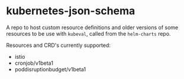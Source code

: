 # kubernetes-json-schema

A repo to host custom resource definitions and older versions of some resources to be use with `kubeval`, called from the `helm-charts` repo. 

Resources and CRD's currently supported:

- istio
- cronjob/v1beta1
- poddisruptionbudget/v1beta1
